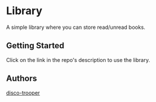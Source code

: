 # Library

A simple library where you can store read/unread books.

## Getting Started

Click on the link in the repo's description to use the library.

## Authors

[disco-trooper](https://github.com/disco-trooper)
